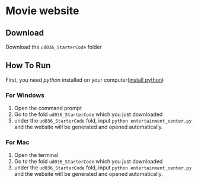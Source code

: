 # Movie website

## **Download**
Download the `ud036_StarterCode` folder

## **How To Run**
First, you need _python_ installed on your computer([install python](https://wiki.python.org/moin/BeginnersGuide/Download))

### For Windows
1. Open the command prompt
2. Go to the fold `ud036_StarterCode` which you just downloaded
3. under the `ud036_StarterCode` fold, input `python entertainment_center.py` and the website will be generated and opened automatically.

### For Mac
1. Open the terminal
2. Go to the fold `ud036_StarterCode` which you just downloaded
3. under the `ud036_StarterCode` fold, input `python entertainment_center.py` and the website will be generated and opened automatically.
